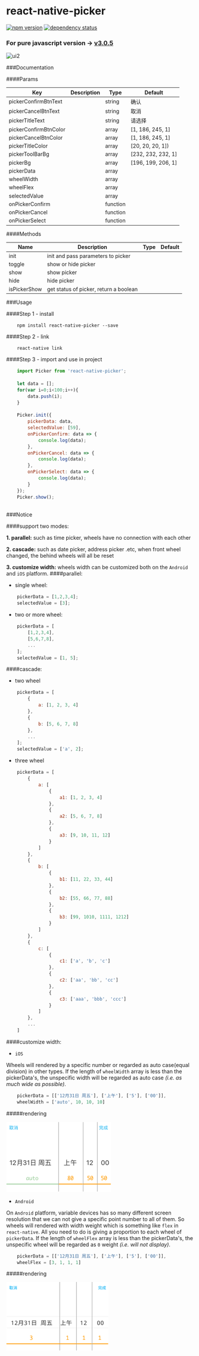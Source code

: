 # react-native-picker

[![npm version](https://img.shields.io/npm/v/react-native-picker.svg?style=flat-square)](https://www.npmjs.com/package/react-native-picker) <a href="https://david-dm.org/beefe/react-native-picker"><img src="https://david-dm.org/beefe/react-native-picker.svg?style=flat-square" alt="dependency status"></a>   

### For pure javascript version -> [v3.0.5](https://github.com/beefe/react-native-picker/tree/pure-javascript-version)

![ui2](./doc/ui2.jpg)

###Documentation

####Params

|Key | Description | Type | Default|
| --- | ----------- | ---- | ------ |
|pickerConfirmBtnText  |  |string  |确认                |
|pickerCancelBtnText   |  |string  |取消                |
|pickerTitleText       |  |string  |请选择              |
|pickerConfirmBtnColor |  |array   |[1, 186, 245, 1]   |
|pickerCancelBtnColor  |  |array   |[1, 186, 245, 1]   |
|pickerTitleColor      |  |array   |[20, 20, 20, 1])   |
|pickerToolBarBg       |  |array   |[232, 232, 232, 1] |
|pickerBg              |  |array   |[196, 199, 206, 1] |
|pickerData            |  |array   |                   |
|wheelWidth            |  |array   |                   |
|wheelFlex             |  |array   |                   |
|selectedValue         |  |array   |                   |
|onPickerConfirm       |  |function|                   |
|onPickerCancel        |  |function|                   |
|onPickerSelect        |  |function|                   |

####Methods

|Name | Description | Type | Default|
| --- | ----------- | ---- | ------ |
|init         |init and pass parameters to picker      |   |   |
|toggle       |show or hide picker                     |   |   |
|show         |show picker                             |   |   |
|hide         |hide picker                             |   |   |
|isPickerShow |get status of picker, return a boolean  |   |   |


###Usage

####Step 1 - install

```
	npm install react-native-picker --save
```

####Step 2 - link

```
	react-native link
```

####Step 3 - import and use in project

```javascript
	import Picker from 'react-native-picker';

	let data = [];
    for(var i=0;i<100;i++){
        data.push(i);
    }

    Picker.init({
        pickerData: data,
        selectedValue: [59],
        onPickerConfirm: data => {
            console.log(data);
        },
        onPickerCancel: data => {
            console.log(data);
        },
        onPickerSelect: data => {
            console.log(data);
        }
    });
    Picker.show();
	
```

###Notice

####support two modes:

<b>1. parallel:</b> such as time picker, wheels have no connection with each other

<b>2. cascade:</b> such as date picker, address picker .etc, when front wheel changed, the behind wheels will all be reset

<b>3. customize width:</b> wheels width can be customized both on the `Android` and `iOS` platform.
####parallel:

- single wheel:

```javascript
	pickerData = [1,2,3,4];
	selectedValue = [3];
```

- two or more wheel:

```javascript
	pickerData = [
		[1,2,3,4],
		[5,6,7,8],
		...
	];
	selectedValue = [1, 5];
```

####cascade:

- two wheel

```javascript
    pickerData = [
        {
            a: [1, 2, 3, 4]
        },
        {
            b: [5, 6, 7, 8]
        },
        ...
    ];
    selectedValue = ['a', 2];
```

- three wheel

```javascript
    pickerData = [
        {
            a: [
                {
                    a1: [1, 2, 3, 4]
                },
                {
                    a2: [5, 6, 7, 8]
                },
                {
                    a3: [9, 10, 11, 12]
                }
            ]
        },
        {
            b: [
                {
                    b1: [11, 22, 33, 44]
                },
                {
                    b2: [55, 66, 77, 88]
                },
                {
                    b3: [99, 1010, 1111, 1212]
                }
            ]
        },
        {
            c: [
                {
                    c1: ['a', 'b', 'c']
                },
                {
                    c2: ['aa', 'bb', 'cc']
                },
                {
                    c3: ['aaa', 'bbb', 'ccc']
                }
            ]
        },
        ...
    ]
```

####customize width:

- `iOS`

Wheels will rendered by a specific number or regarded as auto case(equal division) in other types. If the length of `wheelWidth` array is less than the pickerData's, the unspecific width will be regarded as auto case *(i.e. as much wide as possible)*.

```javascript
	pickerData = [['12月31日 周五'], ['上午'], ['5'], ['00']],
	wheelWidth = ['auto', 10, 10, 10]
```

#####rendering

![wheelWidth](./doc/wheelWidth.png)



- `Android`

On `Android` platform, variable devices has so many different screen resolution that we can not give a specific point number to all of them. So wheels will rendered with width weight which is something like `flex` in `react-native`. All you need to do is giving a proportion to each wheel of `pickerData`. If the length of `wheelFlex` array is less than the pickerData's, the unspecific wheel will be regarded as `0` weight *(i.e. will not display)*.

```javascript
	pickerData = [['12月31日 周五'], ['上午'], ['5'], ['00']],
	wheelFlex = [3, 1, 1, 1]
```

#####rendering

![wheelFlex](./doc/wheelFlex.png)


